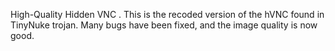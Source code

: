 High-Quality Hidden VNC .
This is the recoded version of the hVNC found in TinyNuke trojan.
Many bugs have been fixed, and the image quality is now good.
